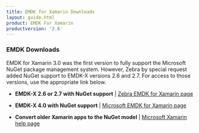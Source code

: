 ```yaml
---
title: EMDK for Xamarin Downloads
layout: guide.html
product: EMDK For Xamarin
productversion: '2.6'
---
```


### EMDK Downloads

EMDK for Xamarin 3.0 was the first version to fully support the Microsoft NuGet package management system. However, Zebra by special request added NuGet support to EMDK-X versions 2.6 and 2.7. For access to those versions, use the appropriate link below. 

* **EMDK-X 2.6 or 2.7 with NuGet support** | [Zebra EMDK for Xamarin page](https://www.zebra.com/us/en/support-downloads/software/developer-tools/emdk-for-xamarin.html)

* **EMDK-X 4.0 with NuGet support** | [Microsoft EMDK for Xamarin page](https://www.nuget.org/packages?q=emdk) 

* **Convert older Xamarin apps to the NuGet model** | [Microsoft Xamarin help page](https://components.xamarin.com/view/emdk-component) 

